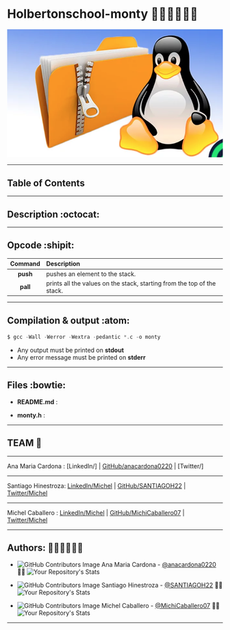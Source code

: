 # Holbertonschool-monty :woman_technologist::man_technologist::woman_technologist:

![linux](imagelinux.png)


******
## Table of Contents

---
## Description :octocat:
---
## Opcode :shipit:

| **Command** | **Description** |
|:-------:|:-----------|
|  **push**   |pushes an element to the stack.|
|  **pall**  |prints all the values on the stack, starting from the top of the stack.|

---
## Compilation & output :atom:

~~~c
$ gcc -Wall -Werror -Wextra -pedantic *.c -o monty
~~~
* Any output must be printed on **stdout**
* Any error message must be printed on **stderr**
---
## Files :bowtie:

* **README.md** : 

* **monty.h** :

___

## TEAM :eyes:
***
Ana Maria Cardona : [LinkedIn/] | [GitHub/anacardona0220] | [Twitter/]
***
Santiago Hinestroza: [LinkedIn/Michel] | [GitHub/SANTIAGOH22] | [Twitter/Michel]
***
Michel Caballero : [LinkedIn/Michel] | [GitHub/MichiCaballero07] | [Twitter/Michel]

[Article]: <https://www.linkedin.com/>
[Holberton School]: <https://www.holbertonschool.com>
[LinkedIn/Camilo]: <https://www.linkedin.com/>
[LinkedIn/Michel]: <https://www.linkedin.com/in/michelcaballerogranado>
[GitHub/anacardona0220]: <https://github.com/anacardona0220>
[GitHub/SANTIAGOH22]: <https://github.com/SANTIAGOH22>
[GitHub/MichiCaballero07]: <https://github.com/MichiCaballero07>

[Twitter/Camilo]: <https://twitter.com/>
[Twitter/Michel]: <https://twitter.com/MichelYohanaCa1>




***
## Authors: :genie_woman::genie_man::genie_woman:

* ![GitHub Contributors Image](https://contrib.rocks/image?repo=anacardona0220/holbertonschool-low_level_programming)
Ana Maria Cardona - <a href="https://github.com/anacardona0220" target="_blank"> @anacardona0220</a> :genie_woman: 
![Your Repository's Stats](https://github-readme-stats.vercel.app/api?username=anacardona0220&show_icons=true)

* ![GitHub Contributors Image](https://contrib.rocks/image?repo=SANTIAGOH22/holbertonschool-low_level_programming)
Santiago Hinestroza - <a href="https://github.com/SANTIAGOH22" target="_blank"> @SANTIAGOH22</a> :genie_man:
![Your Repository's Stats](https://github-readme-stats.vercel.app/api?username=SANTIAGOH22&show_icons=true)


* ![GitHub Contributors Image](https://contrib.rocks/image?repo=MichiCaballero07/holbertonschool-low_level_programming) 
Michel Caballero - <a href="https://github.com/MichiCaballero07" target="_blank"> @MichiCaballero07</a> :genie_woman:
![Your Repository's Stats](https://github-readme-stats.vercel.app/api?username=MichiCaballero07&show_icons=true)
***
